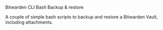 Bitwarden CLI Bash Backup & restore

A couple of simple bash scripts to backup and restore a Bitwarden Vault, including attachments.

